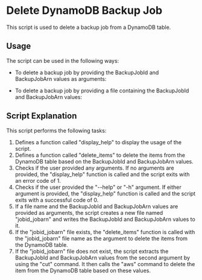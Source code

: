 # Delete DynamoDB Backup Job

This script is used to delete a backup job from a DynamoDB table.

## Usage

The script can be used in the following ways:

- To delete a backup job by providing the BackupJobId and BackupJobArn values as arguments:


- To delete a backup job by providing a file containing the BackupJobId and BackupJobArn values:


## Script Explanation

This script performs the following tasks:

1. Defines a function called "display_help" to display the usage of the script.
2. Defines a function called "delete_items" to delete the items from the DynamoDB table based on the BackupJobId and BackupJobArn values.
3. Checks if the user provided any arguments. If no arguments are provided, the "display_help" function is called and the script exits with an error code of 1.
4. Checks if the user provided the "--help" or "-h" argument. If either argument is provided, the "display_help" function is called and the script exits with a successful code of 0.
5. If a file name and the BackupJobId and BackupJobArn values are provided as arguments, the script creates a new file named "jobid_jobarn" and writes the BackupJobId and BackupJobArn values to it.
6. If the "jobid_jobarn" file exists, the "delete_items" function is called with the "jobid_jobarn" file name as the argument to delete the items from the DynamoDB table.
7. If the "jobid_jobarn" file does not exist, the script extracts the BackupJobId and BackupJobArn values from the second argument by using the "cut" command. It then calls the "aws" command to delete the item from the DynamoDB table based on these values.
